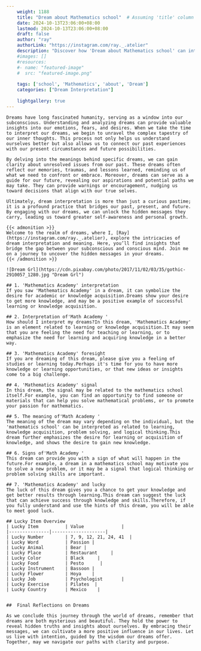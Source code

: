 ```yaml
---
    weight: 1188
    title: "Dream about Mathematics school"  # Assuming 'title' column exists
    date: 2024-10-13T23:06:00+08:00
    lastmod: 2024-10-13T23:06:00+08:00
    draft: false
    author: "ray"
    authorLink: "https://instagram.com/ray._.atelier"
    description: "Discover how 'Dream about Mathematics school' can interpret your future and uncover its significant meanings in your life."
    #images: []
    #resources:
    #- name: "featured-image"
    #  src: "featured-image.png"
    
    tags: ['school', 'Mathematics', 'about', 'Dream']
    categories: ["Dream Interpretation"]
    
    lightgallery: true
---
```

    
    Dreams have long fascinated humanity, serving as a window into our subconscious. Understanding and analyzing dreams can provide valuable insights into our emotions, fears, and desires. When we take the time to interpret our dreams, we begin to unravel the complex tapestry of our inner thoughts. This process not only helps us understand ourselves better but also allows us to connect our past experiences with our present circumstances and future possibilities.
    
    By delving into the meanings behind specific dreams, we can gain clarity about unresolved issues from our past. These dreams often reflect our memories, traumas, and lessons learned, reminding us of what we need to confront or embrace. Moreover, dreams can serve as a guide for our future, revealing our aspirations and potential paths we may take. They can provide warnings or encouragement, nudging us toward decisions that align with our true selves.
    
    Ultimately, dream interpretation is more than just a curious pastime; it is a profound practice that bridges our past, present, and future. By engaging with our dreams, we can unlock the hidden messages they carry, leading us toward greater self-awareness and personal growth.
    
    {{< admonition >}}
    Welcome to the realm of dreams, where I, [Ray](https://instagram.com/ray._.atelier), explore the intricacies of dream interpretation and meaning. Here, you’ll find insights that bridge the gap between your subconscious and conscious mind. Join me on a journey to uncover the hidden messages in your dreams.
    {{< /admonition >}}
    
    ![Dream Grl](https://cdn.pixabay.com/photo/2017/11/02/03/35/gothic-2910057_1280.jpg "Dream Grl")
    
    ## 1. 'Mathematics Academy' interpretation
    If you saw 'Mathematics Academy' in a dream, it can symbolize the desire for academic or knowledge acquisition.Dreams show your desire to get more knowledge, and may be a positive example of successful learning or knowledge acquisition.
    
    ## 2. Interpretation of'Math Academy '
    How should I interpret my dreams?In this dream, 'Mathematics Academy' is an element related to learning or knowledge acquisition.It may seem that you are feeling the need for teaching or learning, or to emphasize the need for learning and acquiring knowledge in a better way.
    
    ## 3. 'Mathematics Academy' foresight
    If you are dreaming of this dream, please give you a feeling of studies or learning today.Perhaps it's time for you to have more knowledge or learning opportunities, or that new ideas or insights come to a big challenge.
    
    ## 4. 'Mathematics Academy' signal
    In this dream, the signal may be related to the mathematics school itself.For example, you can find an opportunity to find someone or materials that can help you solve mathematical problems, or to promote your passion for mathematics.
    
    ## 5. The meaning of'Math Academy '
    The meaning of the dream may vary depending on the individual, but the 'mathematics school' can be interpreted as related to learning, knowledge acquisition, problem solving, and logical thinking.This dream further emphasizes the desire for learning or acquisition of knowledge, and shows the desire to gain new knowledge.
    
    ## 6. Signs of'Math Academy '
    This dream can provide you with a sign of what will happen in the future.For example, a dream in a mathematics school may motivate you to solve a new problem, or it may be a signal that logical thinking or problem solving skills are important.
    
    ## 7. 'Mathematics Academy' and lucky
    The luck of this dream gives you a chance to get your knowledge and get better results through learning.This dream can suggest the luck that can achieve success through knowledge and skills.Therefore, if you fully understand and use the hints of this dream, you will be able to meet good luck.
    
    ## Lucky Item Overview
    | Lucky Item          | Value              |
    |---------------|--------------------|
    | Lucky Number        | 7, 9, 12, 21, 24, 41  |
    | Lucky Word          | Passion |
    | Lucky Animal        | Bear |
    | Lucky Place         | Restaurant     |
    | Lucky Color         | Black     |
    | Lucky Food          | Pesto      |
    | Lucky Instrument    | Bassoon |
    | Lucky Flower        | Hoya    |
    | Lucky Job           | Psychologist       |
    | Lucky Exercise      | Pilates  |
    | Lucky Country       | Mexico    |
    
    
    ##  Final Reflections on Dreams
    
    As we conclude this journey through the world of dreams, remember that dreams are both mysterious and beautiful. They hold the power to reveal hidden truths and insights about ourselves. By embracing their messages, we can cultivate a more positive influence in our lives. Let us live with intention, guided by the wisdom our dreams offer. Together, may we navigate our paths with clarity and purpose.
    